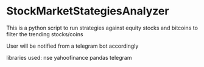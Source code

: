 # StockMarketStategiesAnalyzer

This is a python script to run strategies against equity stocks and bitcoins to filter the trending stocks/coins

User will be notified from a telegram bot accordingly

libraries used:
nse
yahoofinance
pandas
telegram
